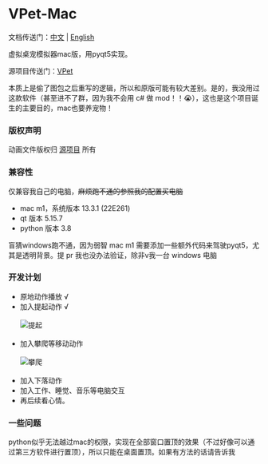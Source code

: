 # VPet-Mac

文档传送门：[中文](https://github.com/xiaodiyun/VPet-Mac-PyQt5) |
[English](https://translate.google.com.hk/?sl=zh-CN&tl=en)

虚拟桌宠模拟器mac版，用pyqt5实现。 <br/>

源项目传送门：[VPet](https://github.com/LorisYounger/VPet)

本质上是偷了图包之后重写的逻辑，所以和原版可能有较大差别。是的，我没用过这款软件（甚至进不了群，因为我不会用 c# 做 mod！！😭），这也是这个项目诞生的主要目的，mac也要养宠物！


### 版权声明
动画文件版权归 [源项目](https://github.com/LorisYounger/VPet) 所有

### 兼容性
仅兼容我自己的电脑，~~麻烦跑不通的参照我的配置买电脑~~
- mac m1，系统版本 13.3.1 (22E261)
- qt 版本 5.15.7
- python 版本 3.8

盲猜windows跑不通，因为弱智 mac m1 需要添加一些额外代码来驾驶pyqt5，尤其是透明背景。提 pr 我也没办法验证，除非v我一台 windows 电脑



### 开发计划
- 原地动作播放 √
- 加入提起动作 √ <br><br>
![提起](tutorial/raise.gif)
  <br><br>
- 加入攀爬等移动动作<br><br>
![攀爬](tutorial/climb.gif)
   <br><br>
- 加入下落动作
- 加入工作、睡觉、音乐等电脑交互
- 再后续看心情。

### 一些问题
python似乎无法越过mac的权限，实现在全部窗口置顶的效果（不过好像可以通过第三方软件进行置顶），所以只能在桌面置顶。如果有方法的话请告诉我

